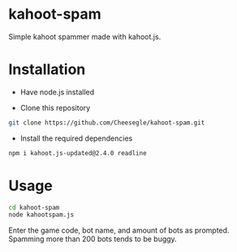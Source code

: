 # kahoot-spam
Simple kahoot spammer made with kahoot.js.

# Installation

+ Have node.js installed

+ Clone this repository
```bash
git clone https://github.com/Cheesegle/kahoot-spam.git
```

+ Install the required dependencies
```bash
npm i kahoot.js-updated@2.4.0 readline
```

# Usage

```bash
cd kahoot-spam
node kahootspam.js
```

Enter the game code, bot name, and amount of bots as prompted. Spamming more than 200 bots tends to be buggy.

